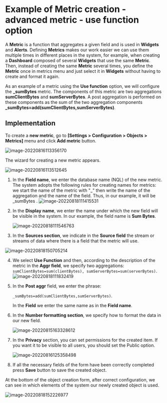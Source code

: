 # Example of Metric creation - advanced metric - use function option

A **Metric** is a function that aggregates a given field and is used in **Widgets** and **Alerts**. Defining **Metrics** makes our work easier we can use them multiple times in different places in the system, for example, when creating a **Dashboard** composed of several **Widgets** that use the same **Metric**. Then, instead of creating the same **Metric** several times, you define the **Metric** once in metrics menu and just select it in **Widgets** without having to create and format it again. 

As an example of a metric using the **Use function** option, we will configure the **_sumBytes** metric. The components of this metric are two aggregations **sumClientBytes** and **sumServerBytes**.  A post aggregation is performed on these components as the sum of the two aggregation components **_sumBytes=add(sumClientBytes,sumServerBytes)**.

## Implementation

To create a **new metric**, go to **[Settings > Configuration > Objects > Metrics]** menu and click **Add metric** button.

![image-20220816113356170](assets_metrics_adv/image-20220816113356170.png)

The wizard for creating a new metric appears.

![image-20220816113512645](assets_metrics_adv/image-20220816113512645.png)



1. In the **Field name**, we enter the database name (NQL) of the new metric. The system adopts the following rules for creating names for metrics: we start the name of the metric with "_" then write the name of the aggregation and the name of the field. Thus, in our example, it will be _sumBytes .
   ![image-20220818111415531](assets_metrics_adv/image-20220818111415531.png)
   
2. In the **Display name**, we enter the name under which the new field will be visible in the system. In our example, the field name is **Sum Bytes**.
   
   ![image-20220818111546763](assets_metrics_adv/image-20220818111546763.png)
   
3. In the **Sources section**, we indicate in the **Source field** the stream or streams of data where there is a field that the metric will use.

  ![image-20220818150705214](assets_metrics_adv/image-20220818150705214.png)

4. We select **Use Function** and then, according to the description of the metric in the **Aggr field**, we specify two aggregations: `sumClientBytes=sum(clientBytes), sumServerBytes=sum(serverBytes)`.
   ![image-20220818111832419](assets_metrics_adv/image-20220818111832419.png)

5. In the **Post aggr** field, we enter the phrase:

   `_sumBytes=add(sumClientBytes,sumServerBytes)`.
   
   In the **Field** we enter the same name as in the **Field name**.

6. In the **Number formatting section**, we specify how to format the data in our new field. 
   
   ![image-20220815163328612](assets_metrics_adv/image-20220815163328612.png)
   
7. In the **Privacy** section, you can set permissions for the created item. If you want it to be visible to all users, you should set the Public option.
   
   ![image-20220816125358498](assets_metrics_adv/image-20220816125358498.png)
   
8. If all the necessary fields of the form have been correctly completed press **Save** button to save the created object.

At the bottom of the object creation form, after correct configuration, we can see in which elements of the system our newly created object is used.

![image-20220818152226977](assets_metrics_adv/image-20220818152226977.png)

